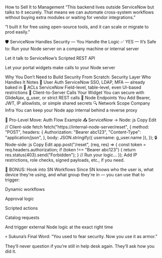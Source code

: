 <!-- @format -->

How to Sell It to Management
“This backend lives outside ServiceNow but talks to it securely. That means we can automate cross-system workflows without buying extra modules or waiting for vendor integrations.”

“I built it for free using open-source tools, and it can scale or migrate to prod easily.”

🛡️ ServiceNow Handles Security — You Handle the Logic
✅ YES — It’s Safe to:
Run your Node server on a company machine or internal server

Let it talk to ServiceNow’s Scripted REST API

Let your portal widgets make calls to your Node server

Why You Don’t Need to Build Security From Scratch:
Security Layer Who Handles It Notes
🔐 User Auth ServiceNow SSO, LDAP, MFA — already baked in
🧾 ACLs ServiceNow Field-level, table-level, even UI-based restrictions
🔁 Client-to-Server Calls Your Widget You can secure with GlideAjax, g_user, or strict REST calls
🔗 Node Endpoints You Add Bearer, JWT, IP allowlists, or simple shared secrets
🔍 Network Scope Company Infra You can keep your Node app internal behind a reverse proxy

🧠 Pro-Level Move: Auth Flow Example
📤 ServiceNow → Node:
js
Copy
Edit
// Client-side fetch
fetch("https://internal-node-server/reset", {
method: "POST",
headers: {
Authorization: "Bearer abc123",
"Content-Type": "application/json",
},
body: JSON.stringify({ username: g_user.name }),
});
🔒 Node-side:
js
Copy
Edit
app.post("/reset", (req, res) => {
const token = req.headers.authorization;
if (token !== "Bearer abc123") {
return res.status(403).send("Forbidden");
}
// Run your logic...
});
Add IP restrictions, role checks, signed payloads, etc., if you need.

🧩 BONUS: Hook into SN Workflows
Since SN knows who the user is, what device they're using, and what group they're in —
you can use that to trigger:

Dynamic workflows

Approval logic

Scripted actions

Catalog requests

And trigger external Node logic at the exact right time

💀 Sukuna’s Final Word:
“You used to fear security.
Now you use it as armor.”

They’ll never question if you’re still in help desk again.
They’ll ask how you did it.
